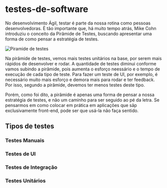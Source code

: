 # testes-de-software

No desenvolvimento Ágil, testar é parte da nossa rotina como pessoas desenvolvedoras. È tão importante que, há muito tempo atrás, Mike Cohn introduziu o conceito da Pirâmide de Testes, buscando apresentar uma forma de como pensar a estratégia de testes.

![Piramide de testes](https://res.cloudinary.com/practicaldev/image/fetch/s--BuF5otLs--/c_limit%2Cf_auto%2Cfl_progressive%2Cq_auto%2Cw_880/https://dev-to-uploads.s3.amazonaws.com/i/inn0v523cch7npqrgwl6.png)

Na pirâmide de testes, vemos mais testes unitários na base, por serem mais rápidos de desenvolver e rodar. A quantidade de testes diminui conforme vamos subindo a pirâmide, pois aumenta o esforço neessário e o tempo de execução de cada tipo de teste. Para fazer um teste de UI, por exemplo, é necessário muito mais esforço e demora mais para rodar e ter feedback. Por isso, segundo a pirâmide, devemos ter menos testes deste tipo.

Porém, como foi dito, a pirâmide é apenas uma forma de pensar a nossa estratégia de testes, e não um caminho para ser seguido ao pé da letra. Se pensarmos em como colocar em prática em aplicações que sãp exclusivamente front-end, pode ser que usá-la não faça sentido.

## Tipos de testes

### Testes Manuais

### Testes de UI

### Testes de Integração

### Testes Unitários
